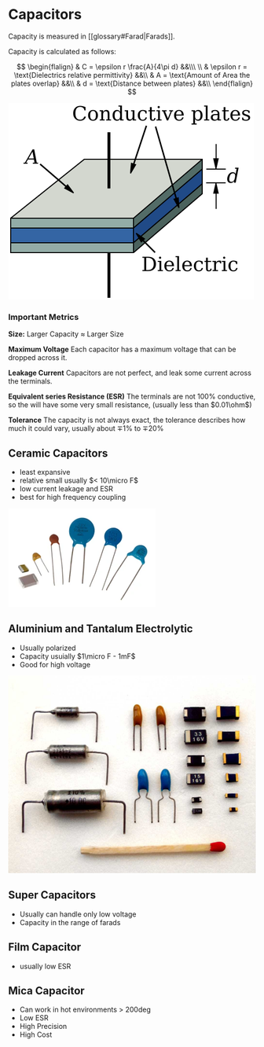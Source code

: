 # Capacitors

Capacity is measured in [[glossary#Farad|Farads]].

Capacity is calculated as follows:

$$
\begin{flalign}
& C = \epsilon r \frac{A}{4\pi d} &&\\\
\\
& \epsilon r = \text{Dielectrics relative permittivity} &&\\
& A = \text{Amount of Area the plates overlap} &&\\
& d = \text{Distance between plates} &&\\
\end{flalign}
$$


![](../assets/Parallel_plate_capacitor.svg)

### Important Metrics

**Size:**
Larger Capacity $\approx$ Larger Size

**Maximum Voltage**
Each capacitor has a maximum voltage that can be dropped across it.

**Leakage Current**
Capacitors are not perfect, and leak some current across the terminals.

**Equivalent series Resistance (ESR)**
The terminals are not 100% conductive, so the will have some very small resistance, (usually less than $0.01\ohm$)

**Tolerance**
The capacity is not always exact, the tolerance describes how much it could vary, usually about $\mp 1\%$ to $\mp 20\%$

## Ceramic Capacitors
- least expansive
- relative small usually $< 10\micro F$
- low current leakage and ESR
- best for high frequency coupling

![](../assets/ceramic-capacitor.webp)


## Aluminium and Tantalum Electrolytic
- Usually polarized
- Capacity usuially $1\micro F - 1mF$
- Good for high voltage

![](../assets/tantalum-capacitor.jpg)

## Super Capacitors

- Usually can handle only low voltage
- Capacity in the range of farads

## Film Capacitor
- usually low ESR

## Mica Capacitor
- Can work in hot environments > $200\deg$
- Low ESR
- High Precision
- High Cost